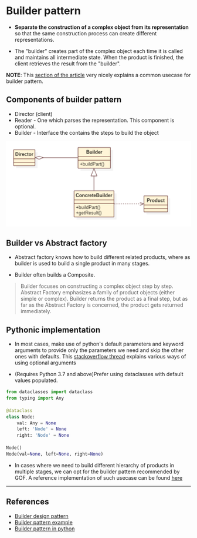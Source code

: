 # Builder pattern

* **Separate the construction of a complex object from its representation** so that the same construction process can create different representations.

* The "builder" creates part of the complex object each time it is called and maintains all intermediate state. When the product is finished, the client retrieves the result from the "builder".

**NOTE**: This [section of the article](https://python-patterns.guide/gang-of-four/builder/#a-degenerate-case-simulating-optional-arguments) very nicely explains a common usecase for builder pattern.

## Components of builder pattern

* Director (client)
* Reader - One which parses the representation. This component is optional.
* Builder - Interface the contains the steps to build the object

![Builder pattern](./builder.png)

## Builder vs Abstract factory

* Abstract factory knows how to build different related products, where as builder is used to build a single product in many stages.

* Builder often builds a Composite.

> Builder focuses on constructing a complex object step by step. Abstract Factory emphasizes a family of product objects (either simple or complex). Builder returns the product as a final step, but as far as the Abstract Factory is concerned, the product gets returned immediately.

## Pythonic implementation

* In most cases, make use of python's default parameters and keyword arguments to provide only the parameters we need and skip the other ones with defaults. This [stackoverflow thread](https://stackoverflow.com/questions/11351032/namedtuple-and-default-values-for-optional-keyword-arguments) explains various ways of using optional arguments

* (Requires Python 3.7 and above)Prefer using dataclasses with default values populated.

```Python
from dataclasses import dataclass
from typing import Any

@dataclass
class Node:
    val: Any = None
    left: 'Node' = None
    right: 'Node' = None

Node()
Node(val=None, left=None, right=None)
```

* In cases where we need to build different hierarchy of products in multiple stages, we can opt for the builder pattern recommended by GOF. A reference implementation of such usecase can be found [here](https://github.com/faif/python-patterns/blob/master/patterns/creational/builder.py)

---

## References

* [Builder design pattern](https://sourcemaking.com/design_patterns/builder)
* [Builder pattern example](https://github.com/faif/python-patterns/blob/master/patterns/creational/builder.py)
* [Builder pattern in python](https://python-patterns.guide/gang-of-four/builder/)
